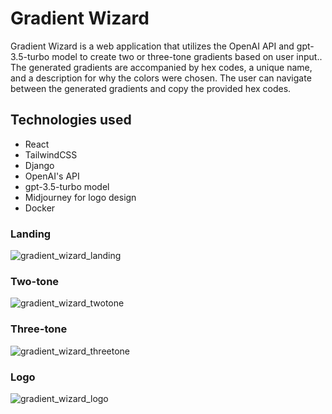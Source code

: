 # Gradient Wizard

Gradient Wizard is a web application that utilizes the OpenAI API and gpt-3.5-turbo model to create two or three-tone gradients based on user input.. The generated gradients are accompanied by hex codes, a unique name, and a description for why the colors were chosen. The user can navigate between the generated gradients and copy the provided hex codes.

## Technologies used

  - React
  - TailwindCSS
  - Django
  - OpenAI's API
  - gpt-3.5-turbo model
  - Midjourney for logo design
  - Docker
 
 ### Landing
 
![gradient_wizard_landing](https://user-images.githubusercontent.com/88216761/228373205-1550fdb7-d978-458b-bc41-48b7fb656b34.PNG)

### Two-tone

![gradient_wizard_twotone](https://user-images.githubusercontent.com/88216761/228374904-c9ca1ec6-7af4-4785-9802-d090efedaa74.PNG)

### Three-tone

![gradient_wizard_threetone](https://user-images.githubusercontent.com/88216761/228376428-d8f834e8-696d-4a0d-9d48-c39e087a775f.PNG)


### Logo

![gradient_wizard_logo](https://user-images.githubusercontent.com/88216761/228375300-48f994c4-4ba0-4d31-ba00-d3bd615a2f33.PNG)
